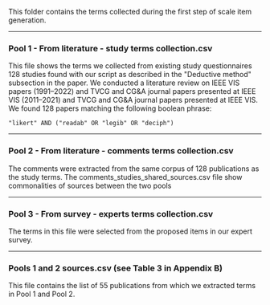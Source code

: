This folder contains the terms collected during the first step of scale item generation.

-------------------------
### Pool 1 - From literature - study terms collection.csv
This file shows the terms we collected from existing study questionnaires 
 128 studies found with our script as described in the "Deductive method" subsection in the paper.
We conducted a literature review on IEEE VIS papers (1991–2022) and TVCG and CG&A journal papers presented at IEEE VIS (2011–2021) and TVCG and CG&A journal papers presented at IEEE VIS. We found 128 papers matching the following boolean phrase:

    "likert" AND ("readab" OR "legib" OR "deciph") 

-------------------------
### Pool 2 - From literature - comments terms collection.csv
The comments were extracted from the same corpus of 128 publications as the study terms.
The comments_studies_shared_sources.csv file show commonalities of sources between the two pools

-------------------------
### Pool 3 - From survey - experts terms collection.csv
The terms in this file were selected from the proposed items in our expert survey.

-------------------------
### Pools 1 and 2 sources.csv (see Table 3 in Appendix B)

This file contains the list of 55 publications from which we extracted terms in Pool 1 and Pool 2.